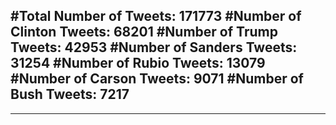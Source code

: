 #Total Number of Tweets: 171773 
#Number of Clinton Tweets: 68201
#Number of Trump Tweets: 42953
#Number of Sanders Tweets: 31254
#Number of Rubio Tweets: 13079
#Number of Carson Tweets: 9071
#Number of Bush Tweets: 7217
---
---

